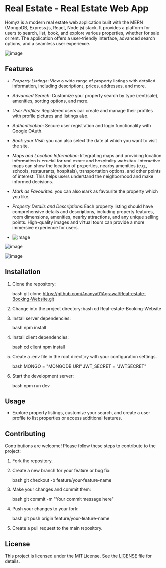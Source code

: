 # Real Estate - Real Estate Web App



Homyz is a modern real estate web application built with the MERN (MongoDB, Express.js, React, Node.js) stack. It provides a platform for users to search, list, book,  and explore various properties, whether for sale or rent. The application offers a user-friendly interface, advanced search options, and a seamless user experience.

![image](https://github.com/Ananya01Agrawal/Real-estate-Booking-Website/assets/99130567/9dce86bd-771c-493a-821f-bce92039c688)


## Features

- *Property Listings*: View a wide range of property listings with detailed information, including descriptions, prices, addresses, and more.

- *Advanced Search*: Customize your property search by type (rent/sale), amenities, sorting options, and more.

- *User Profiles*: Registered users can create and manage their profiles with profile pictures and listings also.

- *Authentication*: Secure user registration and login functionality with Google OAuth.

- *Book your Visit*: you can also select the date at which you want to visit the site.

- *Maps and Location Information*: Integrating maps and providing location information is crucial for real estate and hospitality websites. Interactive maps can show the location of properties, nearby amenities (e.g., schools, restaurants, hospitals), transportation options, and other points of interest. This helps users understand the neighborhood and make informed decisions.

- *Mark as Favourites*: you can also mark as favourite the property which you like.

- *Property Details and Descriptions*: Each property listing should have comprehensive details and descriptions, including property features, room dimensions, amenities, nearby attractions, and any unique selling points. High-quality images and virtual tours can provide a more immersive experience for users.

- ![image](https://github.com/Ananya01Agrawal/Real-estate-Booking-Website/assets/99130567/a49e7fd3-68cf-4e35-ab2a-d88d279fb5a1)

![image](https://github.com/Ananya01Agrawal/Real-estate-Booking-Website/assets/99130567/a4f9bd34-9c94-40ea-ad42-8b2d66723028)

![image](https://github.com/Ananya01Agrawal/Real-estate-Booking-Website/assets/99130567/43de1959-9201-4f0e-99e5-47faac7eb177)



## Installation

1. Clone the repository:

   bash
   git clone https://github.com/Ananya01Agrawal/Real-estate-Booking-Website.git
   

2. Change into the project directory:
   bash
   cd Real-estate-Booking-Website
   
3. Install server dependencies:

   bash
   npm install
   

4. Install client dependencies:

   bash
   cd client
   npm install
   

5. Create a .env file in the root directory with your configuration settings.

   bash
   MONGO = "MONGODB URI"
   JWT_SECRET = "JWTSECRET"
   

6. Start the development server:

   bash
   npm run dev
   

## Usage

- Explore property listings, customize your search, and create a user profile to list properties or access additional features.

## Contributing

Contributions are welcome! Please follow these steps to contribute to the project:

1. Fork the repository.
2. Create a new branch for your feature or bug fix:

   bash
   git checkout -b feature/your-feature-name
   

3. Make your changes and commit them:

   bash
   git commit -m "Your commit message here"
   

4. Push your changes to your fork:

   bash
   git push origin feature/your-feature-name
   

5. Create a pull request to the main repository.

## License

This project is licensed under the MIT License. See the [LICENSE](./LICENSE) file for details.


